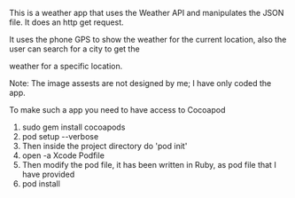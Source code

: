 This is a weather app that uses the Weather API and manipulates the JSON file. It does an http get request. 

It uses the phone GPS to show the weather for the current location, also the user can search for a city to get the

weather for a specific location. 

Note: The image assests are not designed by me; I have only coded the app.

To make such a app you need to have access to Cocoapod

  1. sudo gem install cocoapods
  2. pod setup --verbose
  3. Then inside the project directory do 'pod init'
  4. open -a Xcode Podfile
  5. Then modify the pod file, it has been written in Ruby, as pod file that I have provided
  6. pod install

